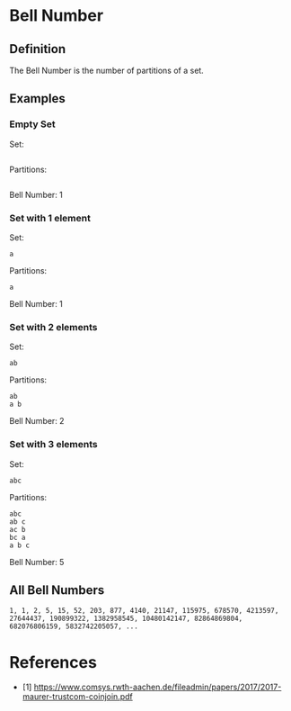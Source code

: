 # Bell Number

## Definition

The Bell Number is the number of partitions of a set.

## Examples

### Empty Set
Set:
```

```
Partitions:
```

```
Bell Number: 1

### Set with 1 element
Set:
```
a
```
Partitions:
```
a
```
Bell Number: 1

### Set with 2 elements
Set:
```
ab
```
Partitions:
```
ab
a b
```
Bell Number: 2

### Set with 3 elements
Set:
```
abc
```
Partitions:
```
abc
ab c
ac b
bc a
a b c
```
Bell Number: 5

## All Bell Numbers

```
1, 1, 2, 5, 15, 52, 203, 877, 4140, 21147, 115975, 678570, 4213597, 27644437, 190899322, 1382958545, 10480142147, 82864869804, 682076806159, 5832742205057, ...
```

# References

- [1] https://www.comsys.rwth-aachen.de/fileadmin/papers/2017/2017-maurer-trustcom-coinjoin.pdf
